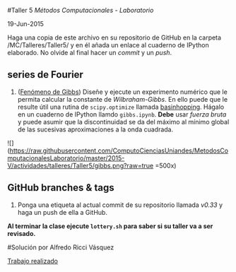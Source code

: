 #Taller 5
*Métodos Computacionales - Laboratorio*

19-Jun-2015

Haga una copia de este archivo en su repositorio de GitHub en la carpeta /MC/Talleres/Taller5/ y en él añada un enlace al cuaderno de IPython elaborado. No olvide al final hacer un *commit* y un *push*.

## series de Fourier

1. ([Fenómeno de Gibbs](https://en.wikipedia.org/wiki/Gibbs_phenomenon)) Diseñe y ejecute un experimento numérico que le permita calcular la constante de *Wilbraham-Gibbs*. En ello puede que le resulte útil una rutina de `scipy.optimize` llamada [basinhopping](http://docs.scipy.org/doc/scipy-0.15.1/reference/generated/scipy.optimize.basinhopping.html). Hágalo en un cuaderno de IPython llamdo `gibbs.ipynb`. **Debe** usar *fuerza bruta* y puede asumir que la discontinuidad se da del máximo al mínimo global de las sucesivas aproximaciones a la onda cuadrada.

![](https://raw.githubusercontent.com/ComputoCienciasUniandes/MetodosComputacionalesLaboratorio/master/2015-V/actividades/talleres/Taller5/gibbs.png?raw=true =500x) 


## GitHub branches & tags

1. Ponga una etiqueta al actual commit de su repositorio llamada *v0.33* y haga un push de ella a GitHub.


**Al terminar la clase ejecute `lottery.sh` para saber si su taller va a ser revisado.**

#Solución por Alfredo Ricci Vásquez

[Trabajo realizado](http://nbviewer.ipython.org/github/aricci10/MC/blob/master/Talleres/Taller%205/gibbs.ipynb)

